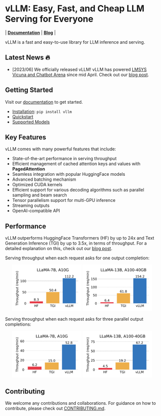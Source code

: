 # vLLM: Easy, Fast, and Cheap LLM Serving for Everyone

| [**Documentation**](https://llm-serving-cacheflow.readthedocs-hosted.com/_/sharing/Cyo52MQgyoAWRQ79XA4iA2k8euwzzmjY?next=/en/latest/) | [**Blog**]() |

vLLM is a fast and easy-to-use library for LLM inference and serving.

## Latest News 🔥

- [2023/06] We officially released vLLM! vLLM has powered [LMSYS Vicuna and Chatbot Arena](https://chat.lmsys.org) since mid April. Check out our [blog post]().

## Getting Started

Visit our [documentation](https://llm-serving-cacheflow.readthedocs-hosted.com/_/sharing/Cyo52MQgyoAWRQ79XA4iA2k8euwzzmjY?next=/en/latest/) to get started.
- [Installation](https://llm-serving-cacheflow.readthedocs-hosted.com/_/sharing/Cyo52MQgyoAWRQ79XA4iA2k8euwzzmjY?next=/en/latest/getting_started/installation.html): `pip install vllm`
- [Quickstart](https://llm-serving-cacheflow.readthedocs-hosted.com/_/sharing/Cyo52MQgyoAWRQ79XA4iA2k8euwzzmjY?next=/en/latest/getting_started/quickstart.html)
- [Supported Models](https://llm-serving-cacheflow.readthedocs-hosted.com/_/sharing/Cyo52MQgyoAWRQ79XA4iA2k8euwzzmjY?next=/en/latest/models/supported_models.html)

## Key Features

vLLM comes with many powerful features that include:

- State-of-the-art performance in serving throughput
- Efficient management of cached attention keys and values with **PagedAttention**
- Seamless integration with popular HuggingFace models
- Advanced batching mechanism
- Optimized CUDA kernels
- Efficient support for various decoding algorithms such as parallel sampling and beam search
- Tensor parallelism support for multi-GPU inference
- Streaming outputs
- OpenAI-compatible API

## Performance

vLLM outperforms HuggingFace Transformers (HF) by up to 24x and Text Generation Inference (TGI) by up to 3.5x, in terms of throughput.
For a detailed explanation on this, check out our [blog post]().

Serving throughput when each request asks for one output completion:
<p align="center">
  <img src="./assets/figures/perf_a10g_n1.png" width="45%">
  <img src="./assets/figures/perf_a100_n1.png" width="45%"> 
</p>

Serving throughput when each request asks for three parallel output completions:
<p align="center">
  <img src="./assets/figures/perf_a10g_n3.png" width="45%">
  <img src="./assets/figures/perf_a100_n3.png" width="45%"> 
</p>

## Contributing

We welcome any contributions and collaborations.
For guidance on how to contribute, please check out [CONTRIBUTING.md](./CONTRIBUTING.md).
